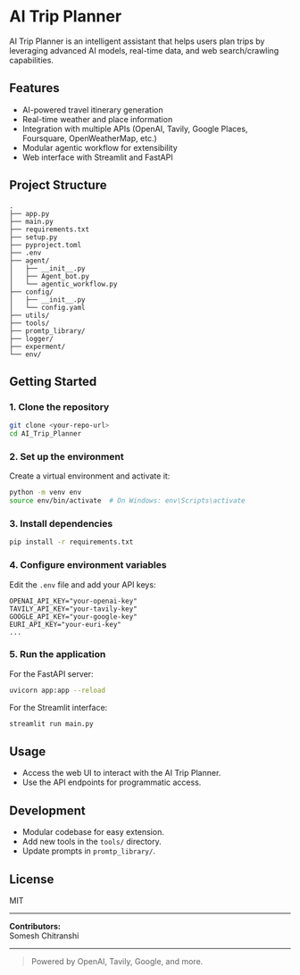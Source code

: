 # AI Trip Planner

AI Trip Planner is an intelligent assistant that helps users plan trips by leveraging advanced AI models, real-time data, and web search/crawling capabilities.

## Features

- AI-powered travel itinerary generation
- Real-time weather and place information
- Integration with multiple APIs (OpenAI, Tavily, Google Places, Foursquare, OpenWeatherMap, etc.)
- Modular agentic workflow for extensibility
- Web interface with Streamlit and FastAPI

## Project Structure

```
.
├── app.py
├── main.py
├── requirements.txt
├── setup.py
├── pyproject.toml
├── .env
├── agent/
│   ├── __init__.py
│   ├── Agent_bot.py
│   └── agentic_workflow.py
├── config/
│   ├── __init__.py
│   └── config.yaml
├── utils/
├── tools/
├── promtp_library/
├── logger/
├── experment/
└── env/
```

## Getting Started

### 1. Clone the repository

```sh
git clone <your-repo-url>
cd AI_Trip_Planner
```

### 2. Set up the environment

Create a virtual environment and activate it:

```sh
python -m venv env
source env/bin/activate  # On Windows: env\Scripts\activate
```

### 3. Install dependencies

```sh
pip install -r requirements.txt
```

### 4. Configure environment variables

Edit the `.env` file and add your API keys:

```env
OPENAI_API_KEY="your-openai-key"
TAVILY_API_KEY="your-tavily-key"
GOOGLE_API_KEY="your-google-key"
EURI_API_KEY="your-euri-key"
...
```

### 5. Run the application

For the FastAPI server:

```sh
uvicorn app:app --reload
```

For the Streamlit interface:

```sh
streamlit run main.py
```

## Usage

- Access the web UI to interact with the AI Trip Planner.
- Use the API endpoints for programmatic access.

## Development

- Modular codebase for easy extension.
- Add new tools in the `tools/` directory.
- Update prompts in `promtp_library/`.

## License

MIT

---

**Contributors:**  
Somesh Chitranshi

---

> Powered by OpenAI, Tavily, Google, and more.